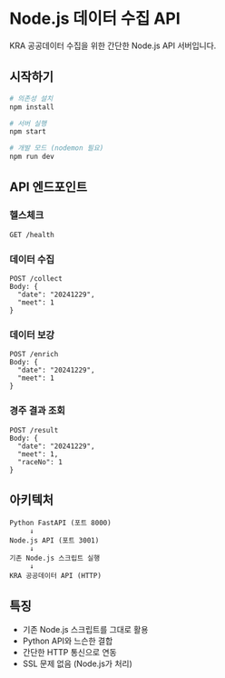 # Node.js 데이터 수집 API

KRA 공공데이터 수집을 위한 간단한 Node.js API 서버입니다.

## 시작하기

```bash
# 의존성 설치
npm install

# 서버 실행
npm start

# 개발 모드 (nodemon 필요)
npm run dev
```

## API 엔드포인트

### 헬스체크
```
GET /health
```

### 데이터 수집
```
POST /collect
Body: {
  "date": "20241229",
  "meet": 1
}
```

### 데이터 보강
```
POST /enrich
Body: {
  "date": "20241229", 
  "meet": 1
}
```

### 경주 결과 조회
```
POST /result
Body: {
  "date": "20241229",
  "meet": 1,
  "raceNo": 1
}
```

## 아키텍처

```
Python FastAPI (포트 8000)
     ↓
Node.js API (포트 3001) 
     ↓
기존 Node.js 스크립트 실행
     ↓
KRA 공공데이터 API (HTTP)
```

## 특징

- 기존 Node.js 스크립트를 그대로 활용
- Python API와 느슨한 결합
- 간단한 HTTP 통신으로 연동
- SSL 문제 없음 (Node.js가 처리)